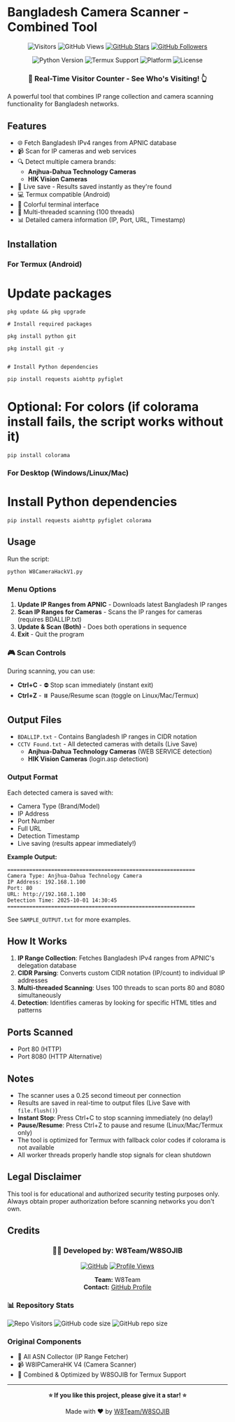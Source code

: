 # Bangladesh Camera Scanner - Combined Tool

<div align="center">

![Visitors](https://api.visitorbadge.io/api/visitors?path=https%3A%2F%2Fgithub.com%2FW8SOJIB%2Fcamera-scanner&label=Visitors&countColor=%23263759&style=flat)
![GitHub Views](https://komarev.com/ghpvc/?username=W8SOJIB&label=Profile%20Views&color=0e75b6&style=flat)
[![GitHub Stars](https://img.shields.io/github/stars/W8SOJIB?style=social)](https://github.com/W8SOJIB)
[![GitHub Followers](https://img.shields.io/github/followers/W8SOJIB?style=social)](https://github.com/W8SOJIB)

![Python Version](https://img.shields.io/badge/python-3.7%2B-blue?style=flat&logo=python)
![Termux Support](https://img.shields.io/badge/Termux-Compatible-green?style=flat&logo=android)
![Platform](https://img.shields.io/badge/platform-Linux%20%7C%20Windows%20%7C%20Android-lightgrey?style=flat)
![License](https://img.shields.io/badge/license-MIT-green?style=flat)

### 🎯 Real-Time Visitor Counter - See Who's Visiting! 👆

</div>

A powerful tool that combines IP range collection and camera scanning functionality for Bangladesh networks.

## Features

- 🌐 Fetch Bangladesh IPv4 ranges from APNIC database
- 📹 Scan for IP cameras and web services
- 🔍 Detect multiple camera brands:
  - **Anjhua-Dahua Technology Cameras**
  - **HIK Vision Cameras**
- 💾 Live save - Results saved instantly as they're found
- 💻 Termux compatible (Android)
- 🎨 Colorful terminal interface
- 🚀 Multi-threaded scanning (100 threads)
- 📊 Detailed camera information (IP, Port, URL, Timestamp)

## Installation

### For Termux (Android)

# Update packages

```
pkg update && pkg upgrade
```
```
# Install required packages
```
```
pkg install python git
```
```
pkg install git -y
```
```

# Install Python dependencies
```
```
pip install requests aiohttp pyfiglet
```

# Optional: For colors (if colorama install fails, the script works without it)


```
pip install colorama
```
### For Desktop (Windows/Linux/Mac)

# Install Python dependencies

```
pip install requests aiohttp pyfiglet colorama
```
## Usage
Run the script:
```
python W8CameraHackV1.py
```


### Menu Options

1. **Update IP Ranges from APNIC** - Downloads latest Bangladesh IP ranges
2. **Scan IP Ranges for Cameras** - Scans the IP ranges for cameras (requires BDALLIP.txt)
3. **Update & Scan (Both)** - Does both operations in sequence
4. **Exit** - Quit the program

### 🎮 Scan Controls

During scanning, you can use:
- **Ctrl+C** - ⛔ Stop scan immediately (instant exit)
- **Ctrl+Z** - ⏸️ Pause/Resume scan (toggle on Linux/Mac/Termux)

## Output Files

- `BDALLIP.txt` - Contains Bangladesh IP ranges in CIDR notation
- `CCTV Found.txt` - All detected cameras with details (Live Save)
  - **Anjhua-Dahua Technology Cameras** (WEB SERVICE detection)
  - **HIK Vision Cameras** (login.asp detection)

### Output Format

Each detected camera is saved with:
- Camera Type (Brand/Model)
- IP Address
- Port Number
- Full URL
- Detection Timestamp
- Live saving (results appear immediately!)

**Example Output:**
```
============================================================
Camera Type: Anjhua-Dahua Technology Camera
IP Address: 192.168.1.100
Port: 80
URL: http://192.168.1.100
Detection Time: 2025-10-01 14:30:45
============================================================
```

See `SAMPLE_OUTPUT.txt` for more examples.

## How It Works

1. **IP Range Collection**: Fetches Bangladesh IPv4 ranges from APNIC's delegation database
2. **CIDR Parsing**: Converts custom CIDR notation (IP/count) to individual IP addresses
3. **Multi-threaded Scanning**: Uses 100 threads to scan ports 80 and 8080 simultaneously
4. **Detection**: Identifies cameras by looking for specific HTML titles and patterns

## Ports Scanned

- Port 80 (HTTP)
- Port 8080 (HTTP Alternative)

## Notes

- The scanner uses a 0.25 second timeout per connection
- Results are saved in real-time to output files (Live Save with `file.flush()`)
- **Instant Stop**: Press Ctrl+C to stop scanning immediately (no delay!)
- **Pause/Resume**: Press Ctrl+Z to pause and resume (Linux/Mac/Termux only)
- The tool is optimized for Termux with fallback color codes if colorama is not available
- All worker threads properly handle stop signals for clean shutdown

## Legal Disclaimer

This tool is for educational and authorized security testing purposes only. Always obtain proper authorization before scanning networks you don't own.

## Credits

<div align="center">

### 👨‍💻 Developed by: W8Team/W8SOJIB

[![GitHub](https://img.shields.io/badge/GitHub-W8SOJIB-181717?style=for-the-badge&logo=github)](https://github.com/W8SOJIB)
[![Profile Views](https://komarev.com/ghpvc/?username=W8SOJIB&label=Profile%20Views&color=blueviolet&style=for-the-badge)](https://github.com/W8SOJIB)

**Team:** W8Team  
**Contact:** [GitHub Profile](https://github.com/W8SOJIB)

</div>

### 📊 Repository Stats

![Repo Visitors](https://api.visitorbadge.io/api/visitors?path=https%3A%2F%2Fgithub.com%2FW8SOJIB%2Fcamera-scanner&labelColor=%23697689&countColor=%23ff8a65&style=plastic&labelStyle=upper)
![GitHub code size](https://img.shields.io/github/languages/code-size/W8SOJIB/camera-scanner?style=plastic)
![GitHub repo size](https://img.shields.io/github/repo-size/W8SOJIB/camera-scanner?style=plastic)

### Original Components
- 📡 All ASN Collector (IP Range Fetcher)
- 📹 W8IPCameraHK V4 (Camera Scanner)
- 🔧 Combined & Optimized by W8SOJIB for Termux Support

---

<div align="center">

**⭐ If you like this project, please give it a star! ⭐**

Made with ❤️ by [W8Team/W8SOJIB](https://github.com/W8SOJIB)

</div>


